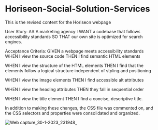 # Horiseon-Social-Solution-Services
This is the revised content for the Horiseon webpage

User Story:
AS A marketing agency
I WANT a codebase that follows accessibility standards
SO THAT our own site is optimized for search engines.

Acceptance Criteria:
GIVEN a webpage meets accessibility standards
WHEN I view the source code
THEN I find semantic HTML elements

WHEN I view the structure of the HTML elements
THEN I find that the elements follow a logical structure independent of styling and positioning

WHEN I view the image elements
THEN I find accessible alt attributes

WHEN I view the heading attributes
THEN they fall in sequential order

WHEN I view the title element
THEN I find a concise, descriptive title.

In addition to making these changes, the CSS file was commented on, and the CSS selectors and properties were consolidated and organized.

![Web capture_30-1-2023_231948_](https://user-images.githubusercontent.com/46115810/216219533-8aa61921-45bd-4870-8d3f-0828fbd9a5c3.jpeg)

